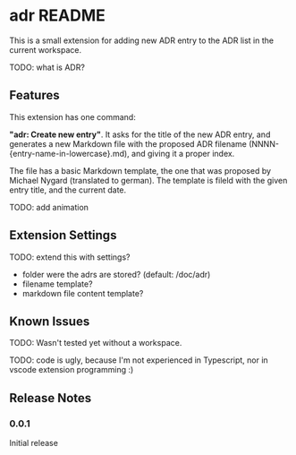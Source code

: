# adr README

This is a small extension for adding new ADR entry to the ADR list in the current workspace.

TODO: what is ADR?

## Features

This extension has one command:

**"adr: Create new entry"**. It asks for the title of the new ADR entry, and generates a new Markdown file with the proposed ADR filename (NNNN-{entry-name-in-lowercase}.md), and giving it a proper index.

The file has a basic Markdown template, the one that was proposed by Michael Nygard (translated to german). The template is fileld with the given entry title, and the current date.

TODO: add animation

## Extension Settings

TODO: extend this with settings?
- folder were the adrs are stored? (default: /doc/adr)
- filename template?
- markdown file content template?

## Known Issues

TODO: Wasn't tested yet without a workspace.

TODO: code is ugly, because I'm not experienced in Typescript, nor in vscode extension programming :)

## Release Notes

### 0.0.1

Initial release